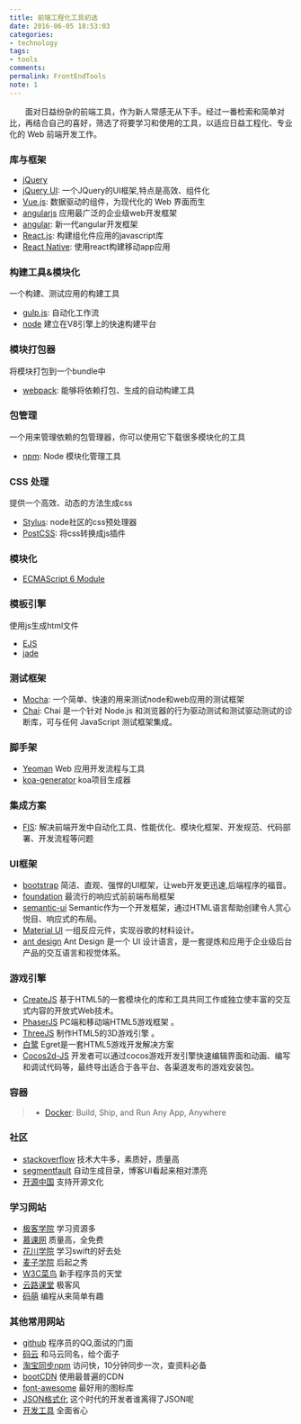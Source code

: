 ```yaml
---
title: 前端工程化工具初选
date: 2016-06-05 18:53:03
categories:
- technology
tags:
- tools
comments:
permalink: FrontEndTools
note: 1
---
```


　　面对日益纷杂的前端工具，作为新人常感无从下手。经过一番检索和简单对比，再结合自己的喜好，筛选了将要学习和使用的工具，以适应日益工程化、专业化的 Web 前端开发工作。

<!-- more -->
### 库与框架

>
 - [jQuery](http://jquery.com/)
 - [jQuery UI](http://jqueryui.com/): 一个JQuery的UI框架,特点是高效、组件化
 - [Vue.js](http://cn.vuejs.org/): 数据驱动的组件，为现代化的 Web 界面而生
 - [angularjs](http://www.apjs.net/) 应用最广泛的企业级web开发框架
 - [angular](https://angular.io/): 新一代angular开发框架
 - [React.js](http://facebook.github.io/react/): 构建组化件应用的javascript库
 - [React Native](https://facebook.github.io/react-native/): 使用react构建移动app应用

### 构建工具&模块化

一个构建、测试应用的构建工具

>
 - [gulp.js](http://gulpjs.com/): 自动化工作流
 - [node](https://nodejs.org/) 建立在V8引擎上的快速构建平台


###   模块打包器

将模块打包到一个bundle中

>
- [webpack](https://webpack.github.io/): 能够将依赖打包、生成的自动构建工具

### 包管理

一个用来管理依赖的包管理器，你可以使用它下载很多模块化的工具

>
 - [npm](https://www.npmjs.com/): Node 模块化管理工具

### CSS 处理

提供一个高效、动态的方法生成css

>
 - [Stylus](https://github.com/stylus/stylus): node社区的css预处理器
 - [PostCSS](https://github.com/postcss/postcss): 将css转换成js插件

### 模块化

>
 - [ECMAScript 6 Module](http://exploringjs.com/es6/ch_modules.html)

### 模板引擎

使用js生成html文件

>
 - [EJS](http://ejs.co/)
 - [jade](http://jade-lang.com/)

### 测试框架
>
 - [Mocha](http://mochajs.org/): 一个简单、快速的用来测试node和web应用的测试框架
 - [Chai](http://chaijs.com/): Chai 是一个针对 Node.js 和浏览器的行为驱动测试和测试驱动测试的诊断库，可与任何 JavaScript 测试框架集成。


### 脚手架

>
 - [Yeoman](http://yeoman.io/) Web 应用开发流程与工具   
 - [koa-generator](https://npm.taobao.org/package/koa-generator) koa项目生成器         

### 集成方案
>
 - [FIS](http://fis.baidu.com/): 解决前端开发中自动化工具、性能优化、模块化框架、开发规范、代码部署、开发流程等问题

### UI框架

>
 - [bootstrap](http://bootcss.com/) 简洁、直观、强悍的UI框架，让web开发更迅速,后端程序的福音。
 - [foundation](http://foundation.zurb.com/) 最流行的响应式前前端布局框架
 - [semantic-ui](http://www.semantic-ui.cn/) Semantic作为一个开发框架，通过HTML语言帮助创建令人赏心悦目、响应式的布局。
 - [Material UI](http://callemall.github.io/material-ui/#/)  一组反应元件，实现谷歌的材料设计。
 - [ant design](http://ant.design/) Ant Design 是一个 UI 设计语言，是一套提炼和应用于企业级后台产品的交互语言和视觉体系。

### 游戏引擎

>
  - [CreateJS](http://createjs.com/)  基于HTML5的一套模块化的库和工具共同工作或独立使丰富的交互式内容的开放式Web技术。
  - [PhaserJS](http://phaser.io/)  PC端和移动端HTML5游戏框架 。
  - [ThreeJS](http://threejs.org/) 制作HTML5的3D游戏引擎 。
  - [白鹭](http://www.egret.com/) Egret是一套HTML5游戏开发解决方案
  - [Cocos2d-JS](http://www.cocos.com/) 开发者可以通过cocos游戏开发引擎快速编辑界面和动画、编写和调试代码等，最终导出适合于各平台、各渠道发布的游戏安装包。
### 容器
> - [Docker](http://www.docker.com/): Build, Ship, and Run Any App, Anywhere

### 社区

>
  - [stackoverflow](http://stackoverflow.com/) 技术大牛多，素质好，质量高
  - [segmentfault](https://segmentfault.com/) 自动生成目录，博客UI看起来相对漂亮
  - [开源中国](http://www.oschina.net/) 支持开源文化

### 学习网站

>
  - [极客学院](http://www.jikexueyuan.com/)  学习资源多
  - [慕课网](http://www.imooc.com/)  质量高，全免费  
  - [花川学院](http://www.huachuanxueyuan.com/) 学习swift的好去处
  - [麦子学院](http://www.maiziedu.com/) 后起之秀
  - [W3C菜鸟](http://www.runoob.com/) 新手程序员的天堂
  - [云路课堂](http://www.yun.lu/student/homepage) 极客风
  - [码萌](http://www.mengma.com/) 编程从来简单有趣


### 其他常用网站
>
  - [github](https://github.com) 程序员的QQ,面试的门面
  - [码云](https://git.oschina.net) 和马云同名，给个面子
  - [淘宝同步npm](https://npm.taobao.org/) 访问快，10分钟同步一次，查资料必备
  - [bootCDN](http://www.bootcdn.cn/) 使用最普遍的CDN
  - [font-awesome](http://fontawesome.dashgame.com/) 最好用的图标库
  - [JSON格式化](http://json.cn/#)  这个时代的开发者谁离得了JSON呢
  - [开发工具](http://fenav.com/#/p11) 全面省心
